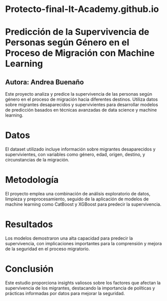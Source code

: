 # Protecto-final-It-Academy.github.io

# Predicción de la Supervivencia de Personas según Género en el Proceso de Migración con Machine Learning

## Autora: Andrea Buenaño

Este proyecto analiza y predice la supervivencia de las personas según género en el proceso de migración hacia diferentes destinos. Utiliza datos sobre migrantes desaparecidos y supervivientes para desarrollar modelos de predicción basados en técnicas avanzadas de data science y machine learning.

# Datos
El dataset utilizado incluye información sobre migrantes desaparecidos y supervivientes, con variables como género, edad, origen, destino, y circunstancias de la migración.

# Metodología
El proyecto emplea una combinación de análisis exploratorio de datos, limpieza y preprocesamiento, seguido de la aplicación de modelos de machine learning como CatBoost y XGBoost para predecir la supervivencia.

# Resultados
Los modelos demostraron una alta capacidad para predecir la supervivencia, con implicaciones importantes para la comprensión y mejora de la seguridad en el proceso migratorio.

# Conclusión
Este estudio proporciona insights valiosos sobre los factores que afectan la supervivencia de los migrantes, destacando la importancia de políticas y prácticas informadas por datos para mejorar la seguridad.
